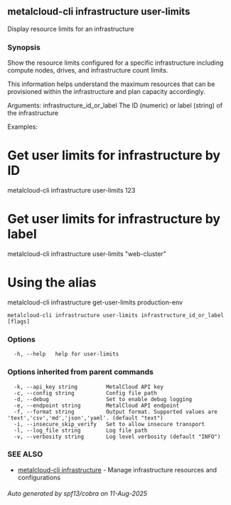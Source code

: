 ## metalcloud-cli infrastructure user-limits

Display resource limits for an infrastructure

### Synopsis

Show the resource limits configured for a specific infrastructure including compute nodes,
drives, and infrastructure count limits.

This information helps understand the maximum resources that can be provisioned within
the infrastructure and plan capacity accordingly.

Arguments:
  infrastructure_id_or_label  The ID (numeric) or label (string) of the infrastructure

Examples:
  # Get user limits for infrastructure by ID
  metalcloud-cli infrastructure user-limits 123

  # Get user limits for infrastructure by label
  metalcloud-cli infrastructure user-limits "web-cluster"

  # Using the alias
  metalcloud-cli infrastructure get-user-limits production-env

```
metalcloud-cli infrastructure user-limits infrastructure_id_or_label [flags]
```

### Options

```
  -h, --help   help for user-limits
```

### Options inherited from parent commands

```
  -k, --api_key string         MetalCloud API key
  -c, --config string          Config file path
  -d, --debug                  Set to enable debug logging
  -e, --endpoint string        MetalCloud API endpoint
  -f, --format string          Output format. Supported values are 'text','csv','md','json','yaml'. (default "text")
  -i, --insecure_skip_verify   Set to allow insecure transport
  -l, --log_file string        Log file path
  -v, --verbosity string       Log level verbosity (default "INFO")
```

### SEE ALSO

* [metalcloud-cli infrastructure](metalcloud-cli_infrastructure.md)	 - Manage infrastructure resources and configurations

###### Auto generated by spf13/cobra on 11-Aug-2025
